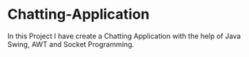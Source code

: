 # Chatting-Application 
In this Project I have create a Chatting Application with the help of Java Swing, AWT and Socket Programming.
